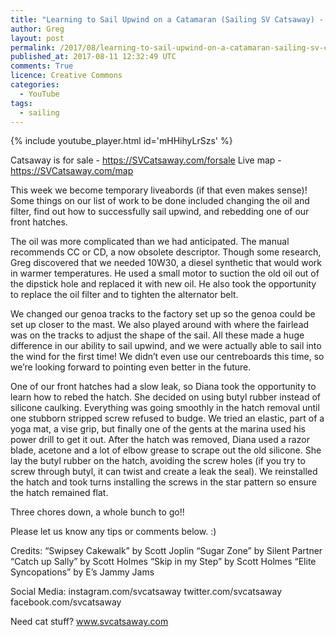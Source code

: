 ```yaml
---
title: "Learning to Sail Upwind on a Catamaran (Sailing SV Catsaway) - Ep. 09"
author: Greg
layout: post
permalink: /2017/08/learning-to-sail-upwind-on-a-catamaran-sailing-sv-catsaway-ep-09
published_at: 2017-08-11 12:32:49 UTC
comments: True
licence: Creative Commons
categories:
  - YouTube
tags:
  - sailing
---
```


{% include youtube_player.html id='mHHihyLrSzs' %}

Catsaway is for sale - https://SVCatsaway.com/forsale
Live map - https://SVCatsaway.com/map

This week we become temporary liveabords (if that even makes sense)!  Some things on our list of work to be done included changing the oil and filter, find out how to successfully sail upwind, and rebedding one of our front hatches.  

The oil was more complicated than we had anticipated.  The manual recommends CC or CD, a now obsolete descriptor.  Though some research, Greg discovered that we needed 10W30, a diesel synthetic that would work in warmer temperatures.  He used a small motor to suction the old oil out of the dipstick hole and replaced it with new oil.  He also took the opportunity to replace the oil filter and to tighten the alternator belt.

We changed our genoa tracks to the factory set up so the genoa could be set up closer to the mast.  We also played around with where the fairlead was on the tracks to adjust the shape of the sail.  All these made a huge difference in our ability to sail upwind, and we were actually able to sail into the wind for the first time!  We didn’t even use our centreboards this time, so we’re looking forward to pointing even better in the future.

One of our front hatches had a slow leak, so Diana took the opportunity to learn how to rebed the hatch.  She decided on using butyl rubber instead of silicone caulking.  Everything was going smoothly in the hatch removal until one stubborn stripped screw refused to budge.  We tried an elastic, part of a yoga mat, a vise grip, but finally one of the gents at the marina used his power drill to get it out.  After the hatch was removed, Diana used a razor blade, acetone and a lot of elbow grease to scrape out the old silicone.  She lay the butyl rubber on the hatch, avoiding the screw holes (if you try to screw through butyl, it can twist and create a leak the seal).  We reinstalled the hatch and took turns installing the screws in the star pattern so ensure the hatch remained flat.

Three chores down, a whole bunch to go!!

Please let us know any tips or comments below. :)

Credits:
“Swipsey Cakewalk” by Scott Joplin
“Sugar Zone” by Silent Partner
“Catch up Sally” by Scott Holmes
“Skip in my Step” by Scott Holmes
“Elite Syncopations” by E’s Jammy Jams

Social Media:
instagram.com/svcatsaway
twitter.com/svcatsaway
facebook.com/svcatsaway

Need cat stuff?  www.svcatsaway.com

